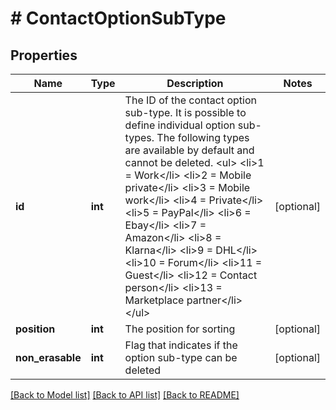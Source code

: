 # # ContactOptionSubType

## Properties

Name | Type | Description | Notes
------------ | ------------- | ------------- | -------------
**id** | **int** | The ID of the contact option sub-type. It is possible to define individual option sub-types. The following types are available by default and cannot be deleted. &lt;ul&gt; &lt;li&gt;1 &#x3D; Work&lt;/li&gt; &lt;li&gt;2 &#x3D; Mobile private&lt;/li&gt; &lt;li&gt;3 &#x3D; Mobile work&lt;/li&gt; &lt;li&gt;4 &#x3D; Private&lt;/li&gt; &lt;li&gt;5 &#x3D; PayPal&lt;/li&gt; &lt;li&gt;6 &#x3D; Ebay&lt;/li&gt; &lt;li&gt;7 &#x3D; Amazon&lt;/li&gt; &lt;li&gt;8 &#x3D; Klarna&lt;/li&gt; &lt;li&gt;9 &#x3D; DHL&lt;/li&gt; &lt;li&gt;10 &#x3D; Forum&lt;/li&gt; &lt;li&gt;11 &#x3D; Guest&lt;/li&gt; &lt;li&gt;12 &#x3D; Contact person&lt;/li&gt; &lt;li&gt;13 &#x3D; Marketplace partner&lt;/li&gt; &lt;/ul&gt; | [optional] 
**position** | **int** | The position for sorting | [optional] 
**non_erasable** | **int** | Flag that indicates if the option sub-type can be deleted | [optional] 

[[Back to Model list]](../../README.md#documentation-for-models) [[Back to API list]](../../README.md#documentation-for-api-endpoints) [[Back to README]](../../README.md)


